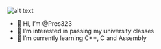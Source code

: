 ![alt text](https://img3.gelbooru.com/images/d0/5c/d05c9a3a95a51a89e07f3fecc93f88ff.jpg "Logo Title Text 1")
- 👋 Hi, I’m @Pres323
- 👀 I’m interested in passing my university classes
- 🌱 I’m currently learning C++, C and Assembly


<!---
Pres323/Pres323 is a ✨ special ✨ repository because its `README.md` (this file) appears on your GitHub profile.
You can click the Preview link to take a look at your changes.
--->

